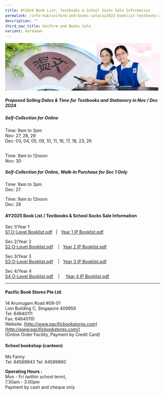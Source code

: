 ```yaml
---
title: AY2024 Book List, Textbooks & School Socks Sale Information
permalink: /info-hub/uniform-and-books-sale/ay2023-booklist-textbooks-and-school-socks-sale-information/
description: ""
third_nav_title: Uniform and Books Sale
variant: markdown
---
```

![](/images/01%20Banner%20Photos/06%20subpage%20infohub.jpg)

##### **Proposed Selling Dates &amp; Time for Textbooks and Stationery in Nov / Dec 2024**

##### **Self-Collection for Online**

Time: 9am to 3pm <br>
Nov: 27, 28, 29 <br>
Dec: 03, 04, 05, 09, 10, 11, 16, 17, 18, 23, 26<br><br>

Time: 9am to 12noon <br>
Nov: 30


##### **Self-Collection for Online, Walk-In Purchase for Sec 1 Only**

Time: 9am to 3pm <br>
Dec: 27

Time: 9am to 12noon <br>
Dec: 28

#### **AY2025 Book List / Textbooks &amp; School Socks Sale Information**

Sec 1/Year 1  
[S1 O-Level Booklist.pdf](/files/06%20Infohub/Booklist/S1_2025.pdf)&nbsp; &nbsp;|&nbsp;&nbsp; [Year 1 IP Booklist.pdf](/files/06%20Infohub/Booklist/Y1_2025.pdf)
  
Sec 2/Year 2  
[S2 O-Level Booklist.pdf](/files/06%20Infohub/Booklist/S2_2025.pdf)&nbsp;&nbsp; &nbsp;|&nbsp;&nbsp; [Year 2 IP Booklist.pdf](/files/06%20Infohub/Booklist/Y2_2025.pdf)
  
Sec 3/Year 3  
[S3 O-Level Booklist.pdf](/files/06%20Infohub/Booklist/S3_2025.pdf)&nbsp;&nbsp; &nbsp;|&nbsp;&nbsp; [Year 3 IP Booklist.pdf](/files/06%20Infohub/Booklist/Y3_2025.pdf)

  
Sec 4/Year 4  
[S4 O-Level Booklist.pdf](/files/06%20Infohub/Booklist/S4_2025.pdf)&nbsp;&nbsp; &nbsp;|&nbsp;&nbsp; &nbsp; [Year 4 IP Booklist.pdf](/files/06%20Infohub/Booklist/Y4_2025.pdf)
  

---

#### **Pacific Book Stores Pte Ltd**

14 Arumugam Road #08-01<br>
Lion Building C, Singapore 409959<br>
Tel: 64640111<br>
Fax: 64640110<br>
Website:&nbsp;[http://www.pacificbookstores.com](http://www.pacificbookstores.com/)<br>
(Online Order Facility, Payment by Credit Card)

#### **School bookshop (canteen)**

Ms Fanny<br>
Tel: 64569943 Tel: 64599860


<b>Operating Hours :</b><br>
Mon - Fri (within school term),<br>
7.30am - 3.00pm<br>Payment by cash and cheque only